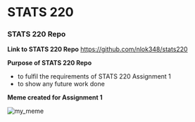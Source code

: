 # STATS 220

### STATS 220 Repo
**Link to STATS 220 Repo**
https://github.com/nlok348/stats220

**Purpose of STATS 220 Repo**

* to fulfil the requirements of STATS 220 Assignment 1
* to show any future work done

**Meme created for Assignment 1**

![my_meme](https://user-images.githubusercontent.com/101226761/159196837-b6f43b63-ff47-48bf-8af0-8c31e2d73279.png)
